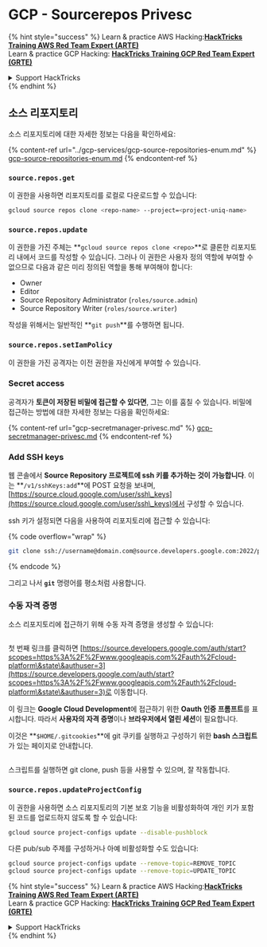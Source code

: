 # GCP - Sourcerepos Privesc

{% hint style="success" %}
Learn & practice AWS Hacking:<img src="../../../.gitbook/assets/image (1).png" alt="" data-size="line">[**HackTricks Training AWS Red Team Expert (ARTE)**](https://training.hacktricks.xyz/courses/arte)<img src="../../../.gitbook/assets/image (1).png" alt="" data-size="line">\
Learn & practice GCP Hacking: <img src="../../../.gitbook/assets/image (2).png" alt="" data-size="line">[**HackTricks Training GCP Red Team Expert (GRTE)**<img src="../../../.gitbook/assets/image (2).png" alt="" data-size="line">](https://training.hacktricks.xyz/courses/grte)

<details>

<summary>Support HackTricks</summary>

* Check the [**subscription plans**](https://github.com/sponsors/carlospolop)!
* **Join the** 💬 [**Discord group**](https://discord.gg/hRep4RUj7f) or the [**telegram group**](https://t.me/peass) or **follow** us on **Twitter** 🐦 [**@hacktricks\_live**](https://twitter.com/hacktricks\_live)**.**
* **Share hacking tricks by submitting PRs to the** [**HackTricks**](https://github.com/carlospolop/hacktricks) and [**HackTricks Cloud**](https://github.com/carlospolop/hacktricks-cloud) github repos.

</details>
{% endhint %}

## 소스 리포지토리

소스 리포지토리에 대한 자세한 정보는 다음을 확인하세요:

{% content-ref url="../gcp-services/gcp-source-repositories-enum.md" %}
[gcp-source-repositories-enum.md](../gcp-services/gcp-source-repositories-enum.md)
{% endcontent-ref %}

### `source.repos.get`

이 권한을 사용하면 리포지토리를 로컬로 다운로드할 수 있습니다:
```bash
gcloud source repos clone <repo-name> --project=<project-uniq-name>
```
### `source.repos.update`

이 권한을 가진 주체는 **`gcloud source repos clone <repo>`**로 클론한 리포지토리 내에서 코드를 작성할 수 있습니다. 그러나 이 권한은 사용자 정의 역할에 부여할 수 없으므로 다음과 같은 미리 정의된 역할을 통해 부여해야 합니다:

* Owner
* Editor
* Source Repository Administrator (`roles/source.admin`)
* Source Repository Writer (`roles/source.writer`)

작성을 위해서는 일반적인 **`git push`**를 수행하면 됩니다.

### `source.repos.setIamPolicy`

이 권한을 가진 공격자는 이전 권한을 자신에게 부여할 수 있습니다.

### Secret access

공격자가 **토큰이 저장된 비밀에 접근할 수 있다면**, 그는 이를 훔칠 수 있습니다. 비밀에 접근하는 방법에 대한 자세한 정보는 다음을 확인하세요:

{% content-ref url="gcp-secretmanager-privesc.md" %}
[gcp-secretmanager-privesc.md](gcp-secretmanager-privesc.md)
{% endcontent-ref %}

### Add SSH keys

웹 콘솔에서 **Source Repository 프로젝트에 ssh 키를 추가하는 것이 가능합니다**. 이는 **`/v1/sshKeys:add`**에 POST 요청을 보내며, [https://source.cloud.google.com/user/ssh\_keys](https://source.cloud.google.com/user/ssh\_keys)에서 구성할 수 있습니다.

ssh 키가 설정되면 다음을 사용하여 리포지토리에 접근할 수 있습니다:

{% code overflow="wrap" %}
```bash
git clone ssh://username@domain.com@source.developers.google.com:2022/p/<proj-name>/r/<repo-name>
```
{% endcode %}

그리고 나서 **`git`** 명령어를 평소처럼 사용합니다.

### 수동 자격 증명

소스 리포지토리에 접근하기 위해 수동 자격 증명을 생성할 수 있습니다:

<figure><img src="../../../.gitbook/assets/image (324).png" alt=""><figcaption></figcaption></figure>

첫 번째 링크를 클릭하면 [https://source.developers.google.com/auth/start?scopes=https%3A%2F%2Fwww.googleapis.com%2Fauth%2Fcloud-platform\&state\&authuser=3](https://source.developers.google.com/auth/start?scopes=https%3A%2F%2Fwww.googleapis.com%2Fauth%2Fcloud-platform\&state\&authuser=3)로 이동합니다.

이 링크는 **Google Cloud Development**에 접근하기 위한 **Oauth 인증 프롬프트**를 표시합니다. 따라서 **사용자의 자격 증명**이나 **브라우저에서 열린 세션**이 필요합니다.

이것은 **`$HOME/.gitcookies`**에 git 쿠키를 실행하고 구성하기 위한 **bash 스크립트**가 있는 페이지로 안내합니다.

<figure><img src="../../../.gitbook/assets/image (323).png" alt=""><figcaption></figcaption></figure>

스크립트를 실행하면 git clone, push 등을 사용할 수 있으며, 잘 작동합니다.

### `source.repos.updateProjectConfig`

이 권한을 사용하면 소스 리포지토리의 기본 보호 기능을 비활성화하여 개인 키가 포함된 코드를 업로드하지 않도록 할 수 있습니다:
```bash
gcloud source project-configs update --disable-pushblock
```
다른 pub/sub 주제를 구성하거나 아예 비활성화할 수도 있습니다:
```bash
gcloud source project-configs update --remove-topic=REMOVE_TOPIC
gcloud source project-configs update --remove-topic=UPDATE_TOPIC
```
{% hint style="success" %}
Learn & practice AWS Hacking:<img src="../../../.gitbook/assets/image (1).png" alt="" data-size="line">[**HackTricks Training AWS Red Team Expert (ARTE)**](https://training.hacktricks.xyz/courses/arte)<img src="../../../.gitbook/assets/image (1).png" alt="" data-size="line">\
Learn & practice GCP Hacking: <img src="../../../.gitbook/assets/image (2).png" alt="" data-size="line">[**HackTricks Training GCP Red Team Expert (GRTE)**<img src="../../../.gitbook/assets/image (2).png" alt="" data-size="line">](https://training.hacktricks.xyz/courses/grte)

<details>

<summary>Support HackTricks</summary>

* Check the [**subscription plans**](https://github.com/sponsors/carlospolop)!
* **Join the** 💬 [**Discord group**](https://discord.gg/hRep4RUj7f) or the [**telegram group**](https://t.me/peass) or **follow** us on **Twitter** 🐦 [**@hacktricks\_live**](https://twitter.com/hacktricks\_live)**.**
* **해킹 트릭을 공유하려면** [**HackTricks**](https://github.com/carlospolop/hacktricks) 및 [**HackTricks Cloud**](https://github.com/carlospolop/hacktricks-cloud) 깃허브 리포지토리에 PR을 제출하세요.

</details>
{% endhint %}
